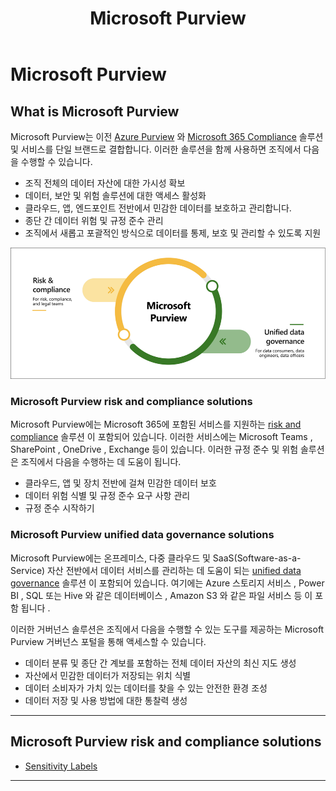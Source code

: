 ﻿---
title: Microsoft Purview
filename: Microsoft365\Purview\readme.md
ms.date: 2022.06.30
---

# Microsoft Purview

## What is Microsoft Purview

Microsoft Purview는 이전 [Azure Purview](https://docs.microsoft.com/en-us/azure/purview) 와 [Microsoft 365 Compliance](https://docs.microsoft.com/en-us/microsoft-365/compliance/) 솔루션 및 서비스를 단일 브랜드로 결합합니다. 이러한 솔루션을 함께 사용하면 조직에서 다음을 수행할 수 있습니다.

- 조직 전체의 데이터 자산에 대한 가시성 확보
- 데이터, 보안 및 위험 솔루션에 대한 액세스 활성화
- 클라우드, 앱, 엔드포인트 전반에서 민감한 데이터를 보호하고 관리합니다.
- 종단 간 데이터 위험 및 규정 준수 관리
- 조직에서 새롭고 포괄적인 방식으로 데이터를 통제, 보호 및 관리할 수 있도록 지원

![purview-solution-areas](https://github.com/kj-park/tech/blob/main/Microsoft365/media/purview-solution-areas.png?raw=true)

### Microsoft Purview risk and compliance solutions

Microsoft Purview에는 Microsoft 365에 포함된 서비스를 지원하는 [risk and compliance](https://docs.microsoft.com/en-us/microsoft-365/compliance/purview-compliance) 솔루션 이 포함되어 있습니다. 이러한 서비스에는 Microsoft Teams , SharePoint , OneDrive , Exchange 등이 있습니다. 이러한 규정 준수 및 위험 솔루션은 조직에서 다음을 수행하는 데 도움이 됩니다.

- 클라우드, 앱 및 장치 전반에 걸쳐 민감한 데이터 보호
- 데이터 위험 식별 및 규정 준수 요구 사항 관리
- 규정 준수 시작하기

### Microsoft Purview unified data governance solutions

Microsoft Purview에는 온프레미스, 다중 클라우드 및 SaaS(Software-as-a-Service) 자산 전반에서 데이터 서비스를 관리하는 데 도움이 되는 [unified data governance](https://docs.microsoft.com/en-us/azure/purview/overview) 솔루션 이 포함되어 있습니다. 여기에는 Azure 스토리지 서비스 , Power BI , SQL 또는 Hive 와 같은 데이터베이스 , Amazon S3 와 같은 파일 서비스 등 이 포함 됩니다 .

이러한 거버넌스 솔루션은 조직에서 다음을 수행할 수 있는 도구를 제공하는 Microsoft Purview 거버넌스 포털을 통해 액세스할 수 있습니다.

- 데이터 분류 및 종단 간 계보를 포함하는 전체 데이터 자산의 최신 지도 생성
- 자산에서 민감한 데이터가 저장되는 위치 식별
- 데이터 소비자가 가치 있는 데이터를 찾을 수 있는 안전한 환경 조성
- 데이터 저장 및 사용 방법에 대한 통찰력 생성

---

## Microsoft Purview risk and compliance solutions

- [Sensitivity Labels]()


---
